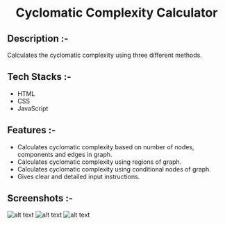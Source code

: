 # <p align="center">Cyclomatic Complexity Calculator</p>

## Description :-

Calculates the cyclomatic complexity using three different methods.


## Tech Stacks :-

- HTML
- CSS
- JavaScript


## Features :-

- Calculates cyclomatic complexity based on number of nodes, components and edges in graph.
- Calculates cyclomatic complexity using regions of graph.
- Calculates cyclomatic complexity using conditional nodes of graph.
- Gives clear and detailed input instructions.


## Screenshots :-
![alt text](image-1.png)
![alt text](image-2.png)
![alt text](image-3.png)
